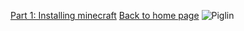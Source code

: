 [Part 1: Installing minecraft](https://henrypersonalweb.github.io/blog/minecraft/installing-minecraft/)
[Back to home page](https://henrypersonalweb.github.io/home/)
![Piglin](https://henrypersonalweb.github.io/pictures/piglin.gif)